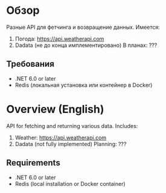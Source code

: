 # Обзор
Разные API для фетчинга и возвращение данных. Имеется: 
1) Погода: https://api.weatherapi.com
2) Dadata (не до конца имплементировано)
В планах: ???

## Требования
- .NET 6.0 or later
- Redis (локальная установка или контейнер в Docker)

# Overview (English)

API for fetching and returning various data. Includes:
1) Weather: https://api.weatherapi.com
2) Dadata (not fully implemented)
Planning: ???
## Requirements

- .NET 6.0 or later
- Redis (local installation or Docker container)
